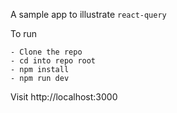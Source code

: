 A sample app to illustrate `react-query`

To run
```
- Clone the repo
- cd into repo root
- npm install
- npm run dev
```
Visit http://localhost:3000
